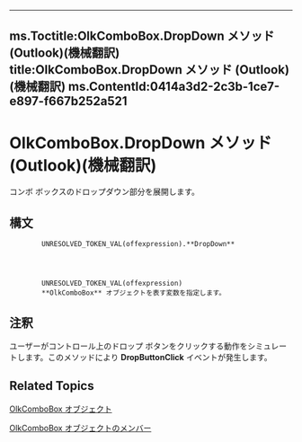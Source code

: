 

---
ms.Toctitle:OlkComboBox.DropDown メソッド (Outlook)(機械翻訳)
title:OlkComboBox.DropDown メソッド (Outlook)(機械翻訳)
ms.ContentId:0414a3d2-2c3b-1ce7-e897-f667b252a521
---
# OlkComboBox.DropDown メソッド (Outlook)(機械翻訳)




コンボ ボックスのドロップダウン部分を展開します。

## 構文

            UNRESOLVED_TOKEN_VAL(offexpression).**DropDown**




            UNRESOLVED_TOKEN_VAL(offexpression)
            **OlkComboBox** オブジェクトを表す変数を指定します。



## 注釈
ユーザーがコントロール上のドロップ ボタンをクリックする動作をシミュレートします。このメソッドにより **DropButtonClick** イベントが発生します。



## Related Topics

[OlkComboBox オブジェクト](8d5e2f25-2962-af28-2523-b7b82473ea0a.md)

[OlkComboBox オブジェクトのメンバー](618de9e2-f5b9-40d9-239e-95aeb9dce092.md)




